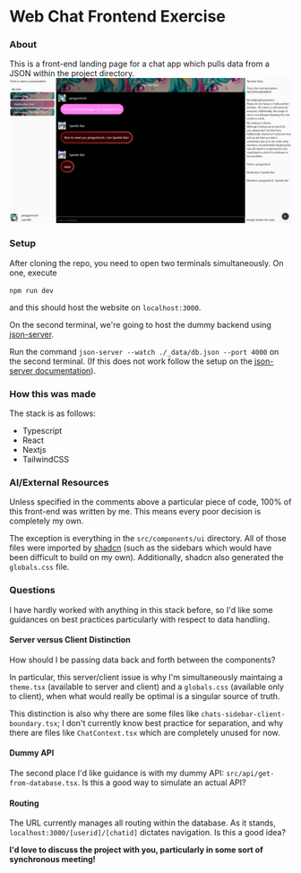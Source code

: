 # Web Chat Frontend Exercise

### About

This is a front-end landing page for a chat app which pulls data from a JSON within the project directory.
![alt text](image.png)
### Setup

After cloning the repo, you need to open two terminals simultaneously. On one, execute

`npm run dev`

and this should host the website on `localhost:3000`.

On the second terminal, we're going to host the dummy backend using [json-server](https://github.com/typicode/json-server).

Run the command `json-server --watch ./_data/db.json --port 4000` on the second terminal. (If this does not work follow the setup on the [json-server documentation](https://github.com/typicode/json-server)).

### How this was made

The stack is as follows:

* Typescript
* React
* Nextjs
* TailwindCSS

### AI/External Resources

Unless specified in the comments above a particular piece of code, 100% of this front-end was written by me. This means every poor decision is completely my own.

The exception is everything in the `src/components/ui` directory. All of those files were imported by [shadcn](https://ui.shadcn.com/) (such as the sidebars which would have been difficult to build on my own). Additionally, shadcn also generated the `globals.css` file.

### Questions

I have hardly worked with anything in this stack before, so I'd like some guidances on best practices particularly with respect to data handling.

#### Server versus Client Distinction

How should I be passing data back and forth between the components?

In particular, this server/client issue is why I'm simultaneously maintaing a `theme.tsx` (available to server and client) and a `globals.css` (available only to client), when what would really be optimal is a singular source of truth.

This distinction is also why there are some files like `chats-sidebar-client-boundary.tsx`; I don't currently know best practice for separation, and why there are files like `ChatContext.tsx` which are completely unused for now.

#### Dummy API

The second place I'd like guidance is with my dummy API: `src/api/get-from-database.tsx`. Is this a good way to simulate an actual API?

#### Routing

The URL currently manages all routing within the database. As it stands, `localhost:3000/[userid]/[chatid]` dictates navigation. Is this a good idea?


**I'd love to discuss the project with you, particularly in some sort of synchronous meeting!**